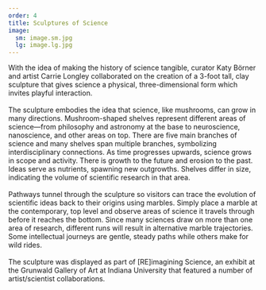 ```yaml
---
order: 4
title: Sculptures of Science
image:
  sm: image.sm.jpg
  lg: image.lg.jpg
---
```

With the idea of making the history of science tangible, curator Katy Börner and artist Carrie Longley collaborated on the creation of a 3-foot tall, clay sculpture that gives science a physical, three-dimensional form which invites playful interaction.\
\
The sculpture embodies the idea that science, like mushrooms, can grow in many directions. Mushroom-shaped shelves represent different areas of science—from philosophy and astronomy at the base to neuroscience, nanoscience, and other areas on top. There are five main branches of science and many shelves span multiple branches, symbolizing interdisciplinary connections. As time progresses upwards, science grows in scope and activity. There is growth to the future and erosion to the past. Ideas serve as nutrients, spawning new outgrowths. Shelves differ in size, indicating the volume of scientific research in that area.\
\
Pathways tunnel through the sculpture so visitors can trace the evolution of scientific ideas back to their origins using marbles. Simply place a marble at the contemporary, top level and observe areas of science it travels through before it reaches the bottom. Since many sciences draw on more than one area of research, different runs will result in alternative marble trajectories. Some intellectual journeys are gentle, steady paths while others make for wild rides.\
\
The sculpture was displayed as part of \[RE]imagining Science, an exhibit at the Grunwald Gallery of Art at Indiana University that featured a number of artist/scientist collaborations. 